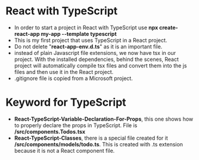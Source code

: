 # React with TypeScript
- In order to start a project in React with TypeScript use **npx create-react-app my-app --template typescript**
- This is my first project that uses TypeScript in a React project.
- Do not delete "**react-app-env.d.ts**" as it is an important file.
- instead of plain Javascript file extensions, we now have tsx in our project. With the installed dependencies, behind the scenes, React project will automatically compile tsx files and convert them into the js files and then use it in the React project.
- .gitignore file is copied from a Microsoft project.

# Keyword for TypeScript
- **React-TypeScript-Variable-Declaration-For-Props**, this one shows how to properly declare the props in TypeScript. File is **/src/components.Todos.tsx**
- **React-TypeScript-Classes**, there is a special file created for it **/src/components/models/todo.ts**. This is created with .ts extension because it is not a React component file.